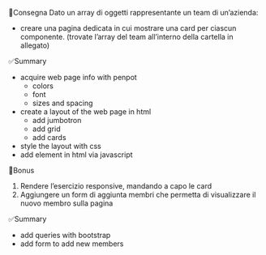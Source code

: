 📌Consegna
Dato un array di oggetti rappresentante un team di un’azienda:
- creare una pagina dedicata in cui mostrare una card per ciascun componente.
(trovate l’array del team all’interno della cartella in allegato)

✅Summary
- acquire web page info with penpot
    - colors
    - font
    - sizes and spacing
- create a layout of the web page in html
    - add jumbotron
    - add grid
    - add cards
- style the layout with css
- add element in html via javascript

📌Bonus
1. Rendere l’esercizio responsive, mandando a capo le card
2. Aggiungere un form di aggiunta membri che permetta di visualizzare il nuovo membro sulla pagina 

✅Summary
- add queries with bootstrap
- add form to add new members